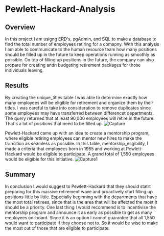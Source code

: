 # Pewlett-Hackard-Analysis

## Overview
In this project I am usigng ERD's, pgAdmin, and SQL to make a database to find the total number of employees retiring for a comapny. With this analysis I am able to communicate to the human resource team how many positions should be filled up in the future to keep operations running as smoothly as possible. On top of filling up positions in the future, the company can also prepare for creating andn budgeting retirement packages for those individuals leaving. 

## Results
By creating the unique_titles table I was able to determine exactly how many employees will be eligible for retirement and organize them by their titles. I was careful to take into consideration to remove duplicates since some employees may have transferred between differencet departments. The query returned that at least 90,000 employees will retire in the future. That's a lot of positions that need to be filled up. 
![Capture](https://user-images.githubusercontent.com/112291075/198364590-9d6c9ef5-a443-44ad-87b4-838376aef8df.PNG)

Pewlett-Hackard came up with an idea to create a mentorship program, where eligible retiring employees can mentor new hires to make the transition as seamless as possible. In this table, mentorship_eligibility, I made a criteria that employees born in 1965 and working at Pewlett-Hackard would be eligible to participate. A grand total of 1,550 employees would be eligible for this initiative.
![Capture1](https://user-images.githubusercontent.com/112291075/198365820-8b676db2-e6b5-48e4-b060-9df3860036fe.PNG)

## Summary
In conclusion I would suggest to Pewlett-Hackard that they should statrt preparing for this massive retirement wave and proactively start filling up positions little by little. Especially beginning with the departments that have the most total retirees, since that is the area that will be affected the most it should be a priority. One last thing I would recommend is to incentivise the mentorship program and announce it as early as possible to get as many employees on-board. Since it is an option I cannot guarantee that all 1,550 would want to participate if they choose not to. So it would be wise to make the most out of those that are eligible to participate.
